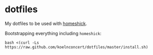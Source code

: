dotfiles
========

My dotfiles to be used with [homeshick](https://github.com/andsens/homeshick).


Bootstrapping everything including `homeshick`:


    bash <(curl -Ls https://raw.github.com/koelnconcert/dotfiles/master/install.sh)


